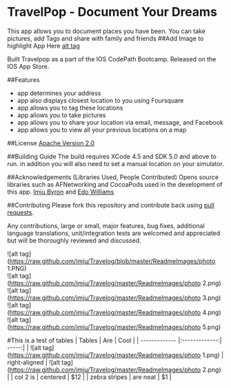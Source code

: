 TravelPop - Document Your Dreams
===

This app allows you to document places you have been. You can take pictures, add Tags and share with family and friends
##Add Image to highlight App Here
[alt tag](https://raw.github.com/imju/Travelog/ReadmeImages/1.png)

Built Travelpop as a part of the IOS CodePath Bootcamp. Released on the IOS App Store.

##Features
- app determines your address
- app also displays closest location to you using Foursquare
- app allows you to tag these locations 
- app allows you to take pictures 
- app allows you to share your location via email, message, and Facebook
- app allows you to view all your previous locations on a map

##License
[Apache Version 2.0](http://www.apache.org/licenses/LICENSE-2.0.html)

##Building Guide
The build requires XCode 4.5 and SDK 5.0 and above to run. in addition you will also need to set a manual location on your simulator.

##Acknowledgements (Libraries Used, People Contributed)
Opens source libraries such as AFNetworking and CocoaPods used in the development of this app.
[Imju Byron](https://github.com/imju) and [Edo Williams](https://github.com/willysharp5)

##Contributing 
Please fork this repository and contribute back using [pull requests](https://github.com/imju/Travelog/pulls).

Any contributions, large or small, major features, bug fixes, additional language translations, unit/integration tests are welcomed and appreciated but will be thoroughly reviewed and discussed.


![alt tag](https://raw.github.com/imju/Travelog/blob/master/ReadmeImages/photo 1.PNG) <br/>
![alt tag](https://raw.github.com/imju/Travelog/master/ReadmeImages/photo 2.png) <br/>
![alt tag](https://raw.github.com/imju/Travelog/master/ReadmeImages/photo 3.png) <br/>
![alt tag](https://raw.github.com/imju/Travelog/master/ReadmeImages/photo 4.png) <br/>
![alt tag](https://raw.github.com/imju/Travelog/master/ReadmeImages/photo 5.png)

#This is a test of tables
| Tables        | Are           | Cool  |
| ------------- |:-------------:| -----:|
| ![alt tag](https://raw.github.com/imju/Travelog/master/ReadmeImages/photo 1.png)      | right-aligned | ![alt tag](https://raw.github.com/imju/Travelog/master/ReadmeImages/photo 2.png)  |
| col 2 is      | centered      |   $12 |
| zebra stripes | are neat      |    $1 |